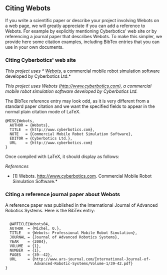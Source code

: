 ## Citing Webots

If you write a scientific paper or describe your project involving Webots on a
web page, we will greatly appreciate if you can add a reference to Webots. For
example by explicitly mentioning Cyberbotics' web site or by referencing a
journal paper that describes Webots. To make this simpler, we provide here some
citation examples, including BibTex entries that you can use in your own
documents.

### Citing Cyberbotics' web site

*This project uses * [Webots](http://www.cyberbotics.com)*, a commercial mobile
robot simulation software developed by Cyberbotics Ltd.*

*This project uses Webots (http://www.cyberbotics.com), a commercial mobile
robot simulation software developed by Cyberbotics Ltd.*

The BibTex reference entry may look odd, as it is very different from a standard
paper citation and we want the specified fields to appear in the normal plain
citation mode of LaTeX.


```
@MISC{Webots,
  AUTHOR = {Webots},
  TITLE  = {http://www.cyberbotics.com},
  NOTE   = {Commercial Mobile Robot Simulation Software},
  EDITOR = {Cyberbotics Ltd.},
  URL    = {http://www.cyberbotics.com}
}
```

Once compiled with LaTeX, it should display as follows:

*References*

* [1] Webots. http://www.cyberbotics.com. Commercial Mobile Robot Simulation
Software.*

### Citing a reference journal paper about Webots

A reference paper was published in the International Journal of Advanced
Robotics Systems. Here is the BibTex entry:


```

  @ARTICLE{Webots04,
  AUTHOR  = {Michel, O.},
  TITLE   = {Webots: Professional Mobile Robot Simulation},
  JOURNAL = {Journal of Advanced Robotics Systems},
  YEAR    = {2004},
  VOLUME  = {1},
  NUMBER  = {1},
  PAGES   = {39--42},
  URL     = {http://www.ars-journal.com/International-Journal-of-
             Advanced-Robotic-Systems/Volume-1/39-42.pdf}
}
 
```

